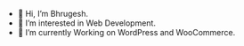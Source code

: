 - 👋 Hi, I’m Bhrugesh.
- 👀 I’m interested in Web Development.
- 🌱 I’m currently Working on WordPress and WooCommerce.

<!---
bhrugesh96/bhrugesh96 is a ✨ special ✨ repository because its `README.md` (this file) appears on your GitHub profile.
You can click the Preview link to take a look at your changes.
--->
